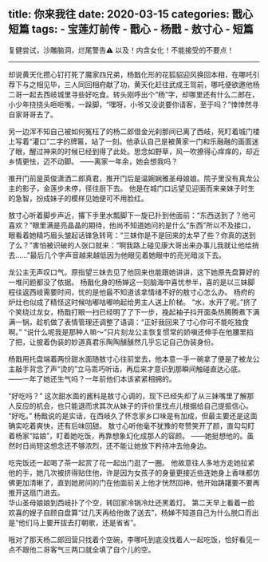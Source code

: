 title:	你来我往
date:	2020-03-15
categories: 戬心短篇
tags:
	- 宝莲灯前传
	- 戬心
	- 杨戬
	- 敖寸心
	- 短篇
---

复健尝试，沙雕脑洞，烂尾警告⚠️
以及！内含女化！不能接受的不要点！<!--more-->

---
却说黄天化攒心钉打死了魔家四兄弟，杨戬化形的花狐貂迎风换回本相，在哪吒引荐下与之相见毕，三人同回相府献了功，黄天化赶往武成王驾前，哪吒便欲邀他杨二哥一起去西岐城里寻些好吃食。转头刚呼出个“杨”字，却哪里还有什么二郎在，小少年挠挠头咂咂嘴，一跺脚，“嘿呀，小爷又没说要你请客，至于吗？”悻悻然寻自家哥哥去了。

另一边浑不知自己被如何冤枉了的杨二郎借金光刹那间已离了西岐，死盯着城门楼上写着“灌口”二字的牌匾，站了一刻。他承认自己是被黄家一门和乐融融的画面迷了眼，醒过神来的时候已经到得了此处。思念如野草，风一吹撩得心痒痒的，却近乡情更怯，迈不动脚。
——离家一年余，她会想我吗？

推开门前是英俊潇洒二郎真君，推开门后是温婉娴雅圣母娘娘。院子里没有真龙公主的影子，金莲步未停，径往厨下去。
他是在城门口远望见迎面而来亲妹子时生的急智，扮成妹子的模样见她便可不用脸红。

敖寸心听着脚步声近，撂下手里水瓢脚下一旋已扑到他面前：“东西送到了？他可喜欢？”眼里满是亮晶晶的期待，他尚不知道她问的是什么“东西”所以不及接口，眼看着她精巧眉头皱起话锋急转弯：“三妹你是不是回来的太早了些？你真的送到了么？”害怕被识破的人张口就来：“啊我路上碰见康大哥出来办事儿我就让他给捎去……”最后几个字声音越来越低因为他眼见着她眼中的亮光暗淡下去。

龙公主无声叹口气。原指望三妹去见了他回来也能跟她讲讲，这下她原先盘算好的一堆问题都没了依据。
杨戬化身的杨婵这一刻脑海中喜忧参半，喜的是以三妹脚程往返西岐需要时间，忧的是他最不知道该拿情绪不好的敖寸心怎么办。
杨府的炉灶也似成了精怪这时候咕嘟咕嘟响起给男主人送上阶梯。
“水，水开了呢。”挤了个笑绕过龙女，杨戬打眼一扫已经明了了下一步，挽起袖子抖开面条热腾腾煮下满满一锅，趁机做了表情管理还调整了语调：“正好我回来了寸心你可不能吃独食啊。”
“说什么呢我是那种人嘛～”只片刻龙公主恢复惯常的娇嗔还伸手在他腰里掐了把，让披着伪装的妙道真君乐陶陶醺醺然几乎忘记自己伪装身份。

杨戬用托盘端着两份甜水面随敖寸心往前堂去，他本意一手一碗拿了便是了被龙公主敲手背念了声“烫的”立马乖巧听话，再后来才意识到那瞬间触碰直达心底。
——一年了她还生气吗？一年前他们本该紧紧相拥的。

“好吃吗？”
这次甜水面的酱料是敖寸心调的，现下已经失却了从三妹嘴里了解那人反应的机会，也只能退而求其次从妹子的评价里找点儿根据给自己提振信心。
“好吃。”
杨戬说的是实话，在西岐久了怀念家乡口味是有加成，但最主要还是这面确实吃着爽快，还有后味回甜。
敖寸心听他毫不犹豫的夸赞笑开了颜，直勾勾盯着杨家“姑娘”，盯着她吃饭，再靠想象幻化成那人的容颜。
——她挺想他的。虽然时日尚短这想念还不够浓烈，还不能让她放下矜持冲去他身边。

吃完饭还一起喝了茶一起赏了花一起出门逛了一圈。
他故意往人多地方走她拉紧他的手，她几次被挤得贴住他，许是因为女孩子的身量更接近些连她身上香味都仿佛更加清晰了，直到她房间的门在他面前关上他才恍然回神，他开始踌躇要不要再推开这扇门进去。
</br>
华山圣母娘娘到西岐扑了个空，转回家冷锅冷灶还黑着灯。
第二天早上看着一脸欢喜的嫂子自顾自盘算“过几天再给他做了送去”，杨婵不知道自己为什么脱口而出是“他们马上要开拔去打朝歌，还是省省”。

哦对了那天杨二郎回营只找着个空碗，李哪吒到底没找着人一起吃饭，恰好看见一点不跟他二哥客气三两口就全填了自个儿的空。
